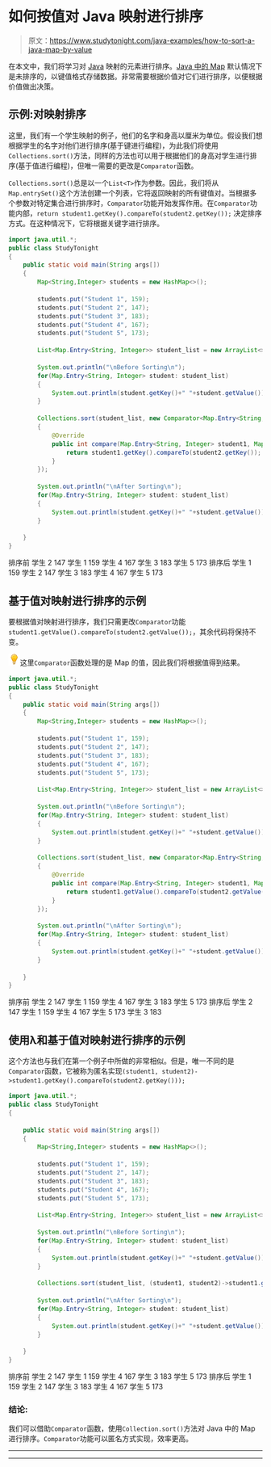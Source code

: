 # 如何按值对 Java 映射进行排序

> 原文：<https://www.studytonight.com/java-examples/how-to-sort-a-java-map-by-value>

在本文中，我们将学习对 [Java](https://www.studytonight.com/java/overview-of-java.php) 映射的元素进行排序。[Java 中的 Map](https://www.studytonight.com/java/map-interface-in-java.php) 默认情况下是未排序的，以键值格式存储数据。非常需要根据价值对它们进行排序，以便根据价值做出决策。

## 示例:对映射排序

这里，我们有一个学生映射的例子，他们的名字和身高以厘米为单位。假设我们想根据学生的名字对他们进行排序(基于键进行编程)，为此我们将使用`Collections.sort()`方法，同样的方法也可以用于根据他们的身高对学生进行排序(基于值进行编程)，但唯一需要的更改是`Comparator`函数。

`Collections.sort()`总是以一个`List<T>`作为参数。因此，我们将从`Map.entrySet()`这个方法创建一个列表，它将返回映射的所有键值对。当根据多个参数对特定集合进行排序时，`Comparator`功能开始发挥作用。在`Comparator`功能内部，`return student1.getKey().compareTo(student2.getKey());` 决定排序方式。在这种情况下，它将根据关键字进行排序。

```java
import java.util.*;
public class StudyTonight
{
    public static void main(String args[])
    {
        Map<String,Integer> students = new HashMap<>();            

        students.put("Student 1", 159);
        students.put("Student 2", 147);
        students.put("Student 3", 183);
        students.put("Student 4", 167);
        students.put("Student 5", 173);

        List<Map.Entry<String, Integer>> student_list = new ArrayList<>(students.entrySet());

        System.out.println("\nBefore Sorting\n");
        for(Map.Entry<String, Integer> student: student_list)
        {
            System.out.println(student.getKey()+" "+student.getValue());
        }

        Collections.sort(student_list, new Comparator<Map.Entry<String, Integer>>()
        {
            @Override
            public int compare(Map.Entry<String, Integer> student1, Map.Entry<String, Integer> student2){
                return student1.getKey().compareTo(student2.getKey());
            }
        });

        System.out.println("\nAfter Sorting\n");
        for(Map.Entry<String, Integer> student: student_list)
        {
            System.out.println(student.getKey()+" "+student.getValue());
        }             

    }
}
```

排序前
学生 2 147
学生 1 159
学生 4 167
学生 3 183
学生 5 173
排序后
学生 1 159
学生 2 147
学生 3 183
学生 4 167
学生 5 173

## 基于值对映射进行排序的示例

要根据值对映射进行排序，我们只需更改`Comparator`功能`student1.getValue().compareTo(student2.getValue());`，其余代码将保持不变。

![enlightened](img/bcefbc0bebd753ed2a05f55c0b74d9f0.png "enlightened")这里`Comparator`函数处理的是 Map 的值，因此我们将根据值得到结果。

```java
import java.util.*;
public class StudyTonight
{
    public static void main(String args[])
    {
        Map<String,Integer> students = new HashMap<>();            

        students.put("Student 1", 159);
        students.put("Student 2", 147);
        students.put("Student 3", 183);
        students.put("Student 4", 167);
        students.put("Student 5", 173);

        List<Map.Entry<String, Integer>> student_list = new ArrayList<>(students.entrySet());

        System.out.println("\nBefore Sorting\n");
        for(Map.Entry<String, Integer> student: student_list)
        {
            System.out.println(student.getKey()+" "+student.getValue());
        }

        Collections.sort(student_list, new Comparator<Map.Entry<String, Integer>>()
        {
            @Override
            public int compare(Map.Entry<String, Integer> student1, Map.Entry<String, Integer> student2){
                return student1.getValue().compareTo(student2.getValue());
            }
        });

        System.out.println("\nAfter Sorting\n");
        for(Map.Entry<String, Integer> student: student_list)
        {
            System.out.println(student.getKey()+" "+student.getValue());
        }             

    }
}
```

排序前
学生 2 147
学生 1 159
学生 4 167
学生 3 183
学生 5 173
排序后
学生 2 147
学生 1 159
学生 4 167
学生 5 173
学生 3 183

## 使用λ和基于值对映射进行排序的示例

这个方法也与我们在第一个例子中所做的非常相似。但是，唯一不同的是`Comparator`函数，它被称为匿名实现`(student1, student2)->student1.getKey().compareTo(student2.getKey()));`

```java
import java.util.*;
public class StudyTonight
{

    public static void main(String args[])
    {
        Map<String,Integer> students = new HashMap<>();            

        students.put("Student 1", 159);
        students.put("Student 2", 147);
        students.put("Student 3", 183);
        students.put("Student 4", 167);
        students.put("Student 5", 173);

        List<Map.Entry<String, Integer>> student_list = new ArrayList<>(students.entrySet());

        System.out.println("\nBefore Sorting\n");
        for(Map.Entry<String, Integer> student: student_list)
        {
            System.out.println(student.getKey()+" "+student.getValue());
        }

        Collections.sort(student_list, (student1, student2)->student1.getKey().compareTo(student2.getKey())); 

        System.out.println("\nAfter Sorting\n");
        for(Map.Entry<String, Integer> student: student_list)
        {
            System.out.println(student.getKey()+" "+student.getValue());
        }             

    }
}
```

排序前
学生 2 147
学生 1 159
学生 4 167
学生 3 183
学生 5 173
排序后
学生 1 159
学生 2 147
学生 3 183
学生 4 167
学生 5 173

### 结论:

我们可以借助`Comparator`函数，使用`Collection.sort()`方法对 Java 中的 Map 进行排序。`Comparator`功能可以匿名方式实现，效率更高。

* * *

* * *